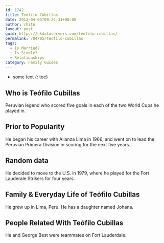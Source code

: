 ```yaml
---
id: 1742
title: Teófilo Cubillas
date: 2012-04-05T09:24:31+00:00
author: chito
layout: post
guid: https://ukdataservers.com/teofilo-cubillas/
permalink: /04/05/teofilo-cubillas
tags:
  - Is Married?
  - Is Single?
  - Relationships
category: Family Guides
---
```


* some text
{: toc}
          
          
## Who is  Teófilo Cubillas
                  
                  
                  
Peruvian legend who scored five goals in each of the two World Cups he played in.
                  
                
                
                
## Prior to Popularity 
                  
                  
                  
He began his career with Alianza Lima in 1966, and went on to lead the Peruvian Primera Division in scoring for the next five years.
                  
                
                
                
## Random data 
                  
                  
                  
He decided to move to the U.S. in 1979, where he played for the Fort Lauderale Strikers for four years.
                  
                
                
                
## Family & Everyday Life of Teófilo Cubillas
                  
                  
                  
He grew up in Lima, Peru. He has a daughter named Johana. 
                  
                
                
                
## People Related With  Teófilo Cubillas
                  
                  
                  
He and George Best were teammates on Fort Lauderdale.
                  
                
              
            
          
          
          
    
    
  
